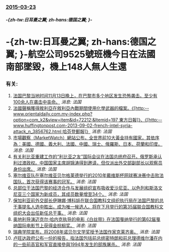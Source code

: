 ### [2015-03-23](/news/2015/03/23/index.md)

##### -{zh-tw:日耳曼之翼; zh-hans:德国之翼; }-
# -{zh-tw:日耳曼之翼; zh-hans:德国之翼; }-航空公司9525號班機今日在法國南部墜毀，機上148人無人生還




### 有关:

1. [法国巴黎当地时间11月13日晚上，在巴黎市多个地区发生恐怖袭击。至少有100余人在袭击中丧命。](/zh/news/2015/11/13/法国巴黎当地时间11月13日晚上-在巴黎市多个地区发生恐怖袭击-至少有100余人在袭击中丧命.md) _消息: 法国_
2. [ 法國聲稱獲得敘利亞在敘利亞內戰期間使用化學武器的檔案。《[http:--www.orientaldaily.com.my-index.php?option=com_k2&view=item&id=72212:&Itemid=197 東方日報]》、《[http:--www.huffingtonpost.com-2013-09-02-french-intel-syria-attack_n_3856762.html 哈芬登郵報]》](/zh/news/2013/09/3/法國聲稱獲得敘利亞在敘利亞內戰期間使用化學武器的檔案-http-wwworientaldailycomm.md) _消息: 法国_
3. [ 市場觀察（MarketWatch）網站公布，全世界前10大黃金持有國家，其依序為：美國、德國、義大利、法國、中國、瑞士、俄羅斯、日本、荷蘭和印度。](/zh/news/2012/10/21/市場觀察-MarketWatch-網站公布-全世界前10大黃金持有國家-其依序為-美國-德國-義大利-法國-中國-瑞士.md) _消息: 法国_
4. [ 有关利比亚重建工作的“利比亚之友”国际会议在法国总统府召开。俄罗斯承认利过渡政权。中国国家主席胡锦涛得到邀请，但仅派出外交部副部长以观察员身份出席。](/zh/news/2011/09/1/有关利比亚重建工作的-利比亚之友-国际会议在法国总统府召开-俄罗斯承认利过渡政权-中国国家主席胡锦涛得到邀请-但仅派出.md) _消息: 法国_
5. [ 塞尔维亚队在塞尔维亚贝尔格莱德举行的2010年戴维斯杯网球赛决赛中击败法国队，首次获得该赛事的冠军。](/zh/news/2010/12/5/塞尔维亚队在塞尔维亚贝尔格莱德举行的2010年戴维斯杯网球赛决赛中击败法国队-首次获得该赛事的冠军.md) _消息: 法国_
6. [ 总部位于法国巴黎的经济合作与发展组织宣布吸收爱沙尼亚、以色列和斯洛文尼亚三个国家为新成员，其成员数量增至34个。](/zh/news/2010/05/10/总部位于法国巴黎的经济合作与发展组织宣布吸收爱沙尼亚-以色列和斯洛文尼亚三个国家为新成员-其成员数量增至34个.md) _消息: 法国_
7. [保加利亚前外交部长伊琳娜·博科娃在联合国教科文组织执行局在法国巴黎的总干事提名人选中胜出，成为唯一候选人。将在下月举行的第35届联合国教科文组织大会出任新任总干事。](/zh/news/2009/09/22/保加利亚前外交部长伊琳娜-博科娃在联合国教科文组织执行局在法国巴黎的总干事提名人选中胜出-成为唯一候选人-将在下月举行的.md) _消息: 法国_
8. [奥地利导演迈克尔·哈内克执导的电影《白丝带》在法国戛纳举行的第62届戛纳国际电影节上获得金棕榈奖。](/zh/news/2009/05/25/奥地利导演迈克尔-哈内克执导的电影-白丝带-在法国戛纳举行的第62届戛纳国际电影节上获得金棕榈奖.md) _消息: 法国_
9. [瑞典学院宣布，将2008年诺贝尔文学奖授予法国作家克莱齐奥。](/zh/news/2008/10/9/瑞典学院宣布-将2008年诺贝尔文学奖授予法国作家克莱齐奥.md) _消息: 法国_
10. [ 卢旺达政府公布一份的报告，指法国包括前总统密特朗和前总理德维尔潘在内的一些前高官和军官直接參與1994年发生的部族屠杀。](/zh/news/2008/08/5/卢旺达政府公布一份的报告-指法国包括前总统密特朗和前总理德维尔潘在内的一些前高官和军官直接參與1994年发生的部族屠杀.md) _消息: 法国_
